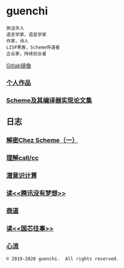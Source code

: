 # guenchi

```
旅法华人
语言学家，语音学家
作家，诗人
LISP黑客，Scheme传道者
企业家，持续创业者
```

[Gitlab镜像](https://guenchi.gitlab.io)

### [个人作品](0x0000.md)

### [Scheme及其编译器实现论文集](https://guenchi.github.io/Scheme/) 

## 日志

### [解密Chez Scheme（一）](0x7c06.md)

### [理解call/cc](0x7c05.md)

### [潜意识计算](0x7c04.md)

### [读<<腾讯没有梦想>>](0x7c03.md)

### [商道](0x7c02.md)

### [读<<国芯往事>>](0x7c01.md)

### [心流](0x7c00.md)


```
© 2019-2020 guenchi.  All rights reserved.
```
